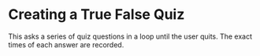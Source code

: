 # Creating a True False Quiz
This asks a series of quiz questions in a loop until the user quits. The exact times of each answer are recorded.
